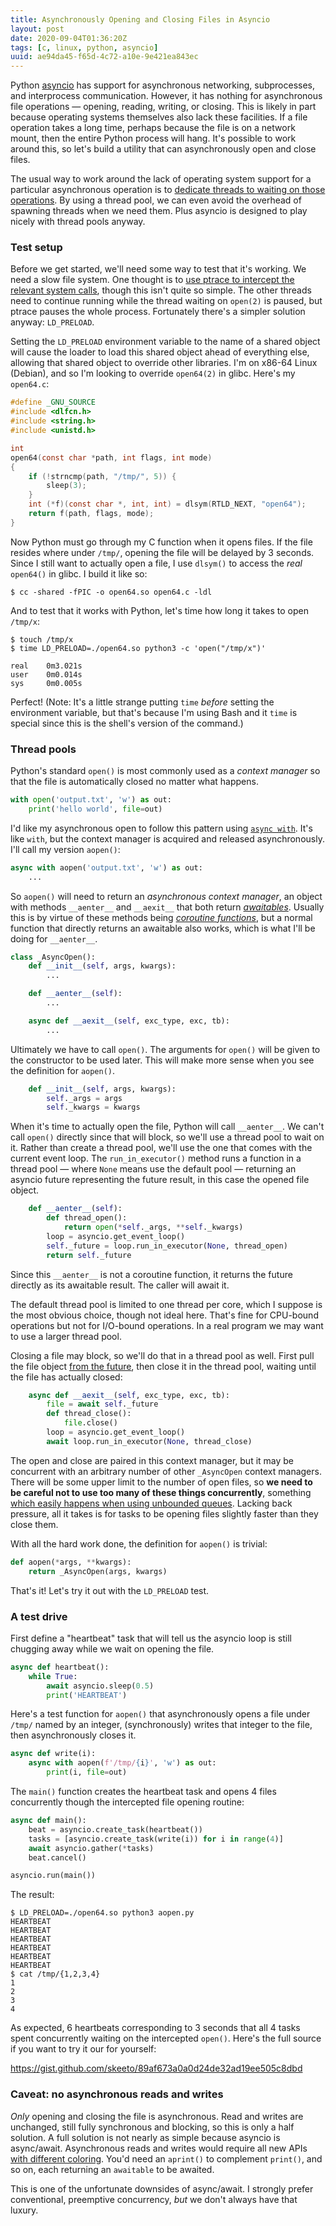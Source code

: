 ```yaml
---
title: Asynchronously Opening and Closing Files in Asyncio
layout: post
date: 2020-09-04T01:36:20Z
tags: [c, linux, python, asyncio]
uuid: ae94da45-f65d-4c72-a10e-9e421ea843ec
---
```


Python [asyncio][asyncio] has support for asynchronous networking,
subprocesses, and interprocess communication. However, it has nothing
for asynchronous file operations — opening, reading, writing, or
closing. This is likely in part because operating systems themselves
also lack these facilities. If a file operation takes a long time,
perhaps because the file is on a network mount, then the entire Python
process will hang. It's possible to work around this, so let's build a
utility that can asynchronously open and close files.

The usual way to work around the lack of operating system support for a
particular asynchronous operation is to [dedicate threads to waiting on
those operations][uv]. By using a thread pool, we can even avoid the
overhead of spawning threads when we need them. Plus asyncio is designed
to play nicely with thread pools anyway.

### Test setup

Before we get started, we'll need some way to test that it's working. We
need a slow file system. One thought is to [use ptrace to intercept the
relevant system calls][ptrace], though this isn't quite so simple. The
other threads need to continue running while the thread waiting on
`open(2)` is paused, but ptrace pauses the whole process. Fortunately
there's a simpler solution anyway: `LD_PRELOAD`.

Setting the `LD_PRELOAD` environment variable to the name of a shared
object will cause the loader to load this shared object ahead of
everything else, allowing that shared object to override other
libraries. I'm on x86-64 Linux (Debian), and so I'm looking to override
`open64(2)` in glibc. Here's my `open64.c`:

```c
#define _GNU_SOURCE
#include <dlfcn.h>
#include <string.h>
#include <unistd.h>

int
open64(const char *path, int flags, int mode)
{
    if (!strncmp(path, "/tmp/", 5)) {
        sleep(3);
    }
    int (*f)(const char *, int, int) = dlsym(RTLD_NEXT, "open64");
    return f(path, flags, mode);
}
```

Now Python must go through my C function when it opens files. If the
file resides where under `/tmp/`, opening the file will be delayed by 3
seconds. Since I still want to actually open a file, I use `dlsym()` to
access the *real* `open64()` in glibc. I build it like so:

    $ cc -shared -fPIC -o open64.so open64.c -ldl

And to test that it works with Python, let's time how long it takes to
open `/tmp/x`:

    $ touch /tmp/x
    $ time LD_PRELOAD=./open64.so python3 -c 'open("/tmp/x")'

    real    0m3.021s
    user    0m0.014s
    sys     0m0.005s

Perfect! (Note: It's a little strange putting `time` *before* setting the
environment variable, but that's because I'm using Bash and it `time` is
special since this is the shell's version of the command.)

### Thread pools

Python's standard `open()` is most commonly used as a *context manager*
so that the file is automatically closed no matter what happens.

```py
with open('output.txt', 'w') as out:
    print('hello world', file=out)
```

I'd like my asynchronous open to follow this pattern using [`async
with`][pep]. It's like `with`, but the context manager is acquired and
released asynchronously. I'll call my version `aopen()`:

```py
async with aopen('output.txt', 'w') as out:
    ...
```

So `aopen()` will need to return an *asynchronous context manager*, an
object with methods `__aenter__` and `__aexit__` that both return
[*awaitables*][await]. Usually this is by virtue of these methods being
[*coroutine functions*][cf], but a normal function that directly returns
an awaitable also works, which is what I'll be doing for `__aenter__`.

```py
class _AsyncOpen():
    def __init__(self, args, kwargs):
        ...

    def __aenter__(self):
        ...

    async def __aexit__(self, exc_type, exc, tb):
        ...
```

Ultimately we have to call `open()`. The arguments for `open()` will be
given to the constructor to be used later. This will make more sense
when you see the definition for `aopen()`.

```py
    def __init__(self, args, kwargs):
        self._args = args
        self._kwargs = kwargs
```

When it's time to actually open the file, Python will call `__aenter__`.
We can't call `open()` directly since that will block, so we'll use a
thread pool to wait on it. Rather than create a thread pool, we'll use
the one that comes with the current event loop. The `run_in_executor()`
method runs a function in a thread pool — where `None` means use the
default pool — returning an asyncio future representing the future
result, in this case the opened file object.

```py
    def __aenter__(self):
        def thread_open():
            return open(*self._args, **self._kwargs)
        loop = asyncio.get_event_loop()
        self._future = loop.run_in_executor(None, thread_open)
        return self._future
```

Since this `__aenter__` is not a coroutine function, it returns the
future directly as its awaitable result. The caller will await it.

The default thread pool is limited to one thread per core, which I
suppose is the most obvious choice, though not ideal here. That's fine
for CPU-bound operations but not for I/O-bound operations. In a real
program we may want to use a larger thread pool.

Closing a file may block, so we'll do that in a thread pool as well.
First pull the file object [from the future][fut], then close it in the
thread pool, waiting until the file has actually closed:

```py
    async def __aexit__(self, exc_type, exc, tb):
        file = await self._future
        def thread_close():
            file.close()
        loop = asyncio.get_event_loop()
        await loop.run_in_executor(None, thread_close)
```

The open and close are paired in this context manager, but it may be
concurrent with an arbitrary number of other `_AsyncOpen` context
managers. There will be some upper limit to the number of open files, so
**we need to be careful not to use too many of these things
concurrently**, something [which easily happens when using unbounded
queues][latency]. Lacking back pressure, all it takes is for tasks to be
opening files slightly faster than they close them.

With all the hard work done, the definition for `aopen()` is trivial:

```py
def aopen(*args, **kwargs):
    return _AsyncOpen(args, kwargs)
```

That's it! Let's try it out with the `LD_PRELOAD` test.

### A test drive

First define a "heartbeat" task that will tell us the asyncio loop is
still chugging away while we wait on opening the file.

```py
async def heartbeat():
    while True:
        await asyncio.sleep(0.5)
        print('HEARTBEAT')
```

Here's a test function for `aopen()` that asynchronously opens a file
under `/tmp/` named by an integer, (synchronously) writes that integer
to the file, then asynchronously closes it.

```py
async def write(i):
    async with aopen(f'/tmp/{i}', 'w') as out:
        print(i, file=out)
```

The `main()` function creates the heartbeat task and opens 4 files
concurrently though the intercepted file opening routine:

```py
async def main():
    beat = asyncio.create_task(heartbeat())
    tasks = [asyncio.create_task(write(i)) for i in range(4)]
    await asyncio.gather(*tasks)
    beat.cancel()

asyncio.run(main())
```

The result:

    $ LD_PRELOAD=./open64.so python3 aopen.py
    HEARTBEAT
    HEARTBEAT
    HEARTBEAT
    HEARTBEAT
    HEARTBEAT
    HEARTBEAT
    $ cat /tmp/{1,2,3,4}
    1
    2
    3
    4

As expected, 6 heartbeats corresponding to 3 seconds that all 4 tasks
spent concurrently waiting on the intercepted `open()`. Here's the full
source if you want to try it our for yourself:

<https://gist.github.com/skeeto/89af673a0a0d24de32ad19ee505c8dbd>

### Caveat: no asynchronous reads and writes

*Only* opening and closing the file is asynchronous. Read and writes are
unchanged, still fully synchronous and blocking, so this is only a half
solution. A full solution is not nearly as simple because asyncio is
async/await. Asynchronous reads and writes would require all new APIs
[with different coloring][color]. You'd need an `aprint()` to complement
`print()`, and so on, each returning an `awaitable` to be awaited.

This is one of the unfortunate downsides of async/await. I strongly
prefer conventional, preemptive concurrency, *but* we don't always have
that luxury.


[asyncio]: https://docs.python.org/3/library/asyncio.html
[await]: https://docs.python.org/3/glossary.html#term-awaitable
[cf]: https://docs.python.org/3/glossary.html#term-coroutine-function
[color]: https://journal.stuffwithstuff.com/2015/02/01/what-color-is-your-function/
[fut]: /blog/2020/07/30/
[latency]: /blog/2020/05/24/
[pep]: https://www.python.org/dev/peps/pep-0492/
[ptrace]: /blog/2018/06/23/
[uv]: http://docs.libuv.org/en/v1.x/design.html#file-i-o
